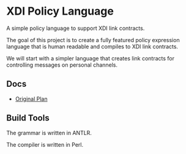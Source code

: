 # XDI Policy Language

A simple policy language to support XDI link contracts.

The goal of this project is to create a fully featured policy expression language that is human readable and compiles to XDI link contracts. 

We will start with a simpler language that creates link contracts for controlling messages on personal channels. 

## Docs

* [Original Plan](docs/OriginalPlan.md)

## Build Tools

The grammar is written in ANTLR. 

The compiler is written in Perl. 

